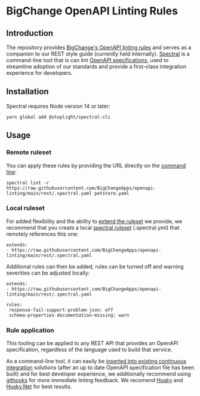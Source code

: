 ﻿# BigChange OpenAPI Linting Rules
## Introduction
The repository provides [BigChange's OpenAPI linting rules](https://raw.githubusercontent.com/BigChangeApps/openapi-linting/main/rest/.spectral.yaml) and serves as a companion to our REST style guide (currently held internally). [Spectral](https://docs.stoplight.io/docs/spectral) is a command-line tool that is can lint [OpenAPI specifications](https://swagger.io/specification/), used to streamline adoption of our standards and provide a first-class integration experience for developers.
## Installation
Spectral requires Node version 14 or later:
```
yarn global add @stoplight/spectral-cli
```
## Usage

### Remote ruleset
You can apply these rules by providing the URL directly on the [command line](https://docs.stoplight.io/docs/spectral/9ffa04e052cc1-spectral-cli):
```
spectral lint -r https://raw.githubusercontent.com/BigChangeApps/openapi-linting/main/rest/.spectral.yaml petstore.yaml
```
### Local ruleset
For added flexibility and the ability to [extend the ruleset](https://docs.stoplight.io/docs/spectral/83527ef2dd8c0-extending-rulesets) we provide, we recommend that you create a local [spectral ruleset](https://docs.stoplight.io/docs/spectral/d3482ff0ccae9-rules) (.spectral.yml) that remotely references this one:
```
extends: 
- https://raw.githubusercontent.com/BigChangeApps/openapi-linting/main/rest/.spectral.yaml 
```
Additional rules can then be added, rules can be turned off and warning severities can be adjusted locally:
```
extends: 
- https://raw.githubusercontent.com/BigChangeApps/openapi-linting/main/rest/.spectral.yaml 

rules:
 response-fail-support-problem-json: off
 schema-properties-documentation-missing: warn
```
### Rule application
This tooling can be applied to any REST API that provides an OpenAPI specification, regardless of the language used to build that service. 

As a command-line tool, it can easily be [inserted into existing continuous integration](https://meta.stoplight.io/docs/spectral/038632fdf0d1a-continuous-integration) solutions (after an up to date OpenAPI specification file has been built) and for best developer experience, we additionally recommend using [githooks](https://git-scm.com/docs/githooks) for more immediate linting feedback. We recomend [Husky](https://typicode.github.io/husky/) and [Husky.Net](https://alirezanet.github.io/Husky.Net/) for best results.



